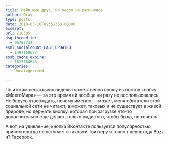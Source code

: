 ```yaml
---
title: Мэйл мне друг, но место не резиновое
author: Gray
type: posts
date: 2010-05-18T09:51:53+00:00
excerpt:
url: /10305
dsq_thread_id:
  - 96702734
esml_socialcount_LAST_UPDATED:
  - 1497160682
essb_cache_expire:
  - 1615764643
categories:
  - Uncategorized

---
```








По&nbsp;итогам нескольких недель торжественно сношу из&nbsp;постов кнопку &laquo;МоегоМира&raquo;&nbsp;&mdash; за&nbsp;это время ей&nbsp;вообще ни&nbsp;разу не&nbsp;воспользовались. Не&nbsp;берусь утверждать, почему именно&nbsp;&mdash; может, меня обитатели этой социальной сети не&nbsp;читают, а&nbsp;может, таковых и&nbsp;не&nbsp;существует в&nbsp;живой природе, но&nbsp;держать кнопку, которая при загрузке что-то дополнительно еще делает, только ради того, чтобы была, не&nbsp;хочется.

А&nbsp;вот, на&nbsp;удивление, кнопка ВКонтакте пользуется популярностью, причем иногда не&nbsp;уступает в&nbsp;таковой Твиттеру и&nbsp;точно превосходя Buzz и? Facebook.